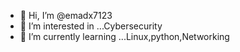 - 👋 Hi, I’m @emadx7123
- 👀 I’m interested in ...Cybersecurity
- 🌱 I’m currently learning ...Linux,python,Networking
<!---
emadx7123/emadx7123 is a ✨ special ✨ repository because its `README.md` (this file) appears on your GitHub profile.
You can click the Preview link to take a look at your changes.
--->
